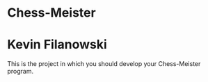 # Chess-Meister
# Kevin Filanowski
This is the project in which you should develop your Chess-Meister program.
